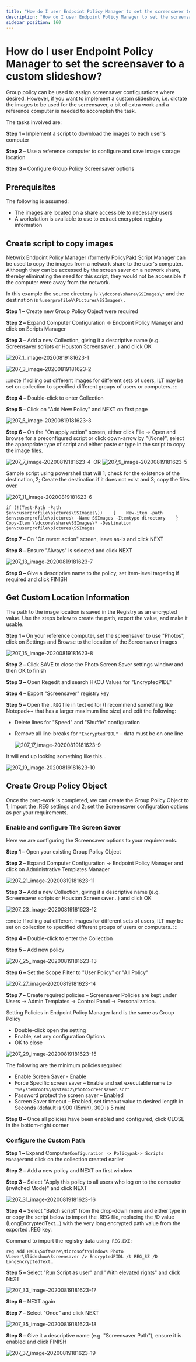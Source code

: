 ```yaml
---
title: "How do I user Endpoint Policy Manager to set the screensaver to a custom slideshow?"
description: "How do I user Endpoint Policy Manager to set the screensaver to a custom slideshow?"
sidebar_position: 160
---
```


# How do I user Endpoint Policy Manager to set the screensaver to a custom slideshow?

Group policy can be used to assign screensaver configurations where desired. However, if you want to
implement a custom slideshow, i.e. dictate the images to be used for the screensaver, a bit of extra
work and a reference computer is needed to accomplish the task.

The tasks involved are:

**Step 1 –** Implement a script to download the images to each user's computer

**Step 2 –** Use a reference computer to configure and save image storage location

**Step 3 –** Configure Group Policy Screensaver options

## Prerequisites

The following is assumed:

- The images are located on a share accessible to necessary users
- A workstation is available to use to extract encrypted registry information

## Create script to copy images

Netwrix Endpoint Policy Manager (formerly PolicyPak) Script Manager can be used to copy the images
from a network share to the user's computer. Although they can be accessed by the screen saver on a
network share, thereby eliminating the need for this script, they would not be accessible if the
computer were away from the network.

In this example the source directory is `\\dccore\share\SSImages\*` and the destination is
`%userprofile%\Pictures\SSImages\.`

**Step 1 –** Create new Group Policy Object were required

**Step 2 –** Expand Computer Configuration -> Endpoint Policy Manager and click on Scripts Manager

**Step 3 –** Add a new Collection, giving it a descriptive name (e.g. Screensaver scripts or Houston
Screensaver…) and click OK

![207_1_image-20200819181623-1](/images/endpointpolicymanager/scriptstriggers/207_1_image-20200819181623-1.webp)

![207_3_image-20200819181623-2](/images/endpointpolicymanager/scriptstriggers/207_3_image-20200819181623-2.webp)

:::note
If rolling out different images for different sets of users, ILT may be set on collection
to specified different groups of users or computers.
:::


**Step 4 –** Double-click to enter Collection

**Step 5 –** Click on "Add New Policy" and NEXT on first page

![207_5_image-20200819181623-3](/images/endpointpolicymanager/scriptstriggers/207_5_image-20200819181623-3.webp)

**Step 6 –** On the "On apply action" screen, either click File -> Open and browse for a
preconfigured script or click down-arrow by "(None)", select the appropriate type of script and
either paste or type in the script to copy the image files.

![207_7_image-20200819181623-4](/images/endpointpolicymanager/scriptstriggers/207_7_image-20200819181623-4.webp) 
OR
![207_9_image-20200819181623-5](/images/endpointpolicymanager/scriptstriggers/207_9_image-20200819181623-5.webp)

Sample script using powershell that will 1; check for the existence of the destination, 2; Create
the destination if it does not exist and 3; copy the files over.

![207_11_image-20200819181623-6](/images/endpointpolicymanager/scriptstriggers/207_11_image-20200819181623-6.webp)

```
if (!(Test-Path -Path $env:userprofile\pictures\SSImages\))    {    New-item -path $env:userprofile\pictures\ -Name SSImages -Itemtype directory    }    
Copy-Item \\dccore\share\SSImages\* -Destination $env:userprofile\pictures\SSImages
```

**Step 7 –** On "On revert action" screen, leave as-is and click NEXT

**Step 8 –** Ensure "Always" is selected and click NEXT

![207_13_image-20200819181623-7](/images/endpointpolicymanager/scriptstriggers/207_13_image-20200819181623-7.webp)

**Step 9 –** Give a descriptive name to the policy, set item-level targeting if required and click
FINISH

## Get Custom Location Information

The path to the image location is saved in the Registry as an encrypted value. Use the steps below
to create the path, export the value, and make it usable.

**Step 1 –** On your reference computer, set the screensaver to use "Photos", click on Settings and
Browse to the location of the Screensaver images

![207_15_image-20200819181623-8](/images/endpointpolicymanager/scriptstriggers/207_15_image-20200819181623-8.webp)

**Step 2 –** Click SAVE to close the Photo Screen Saver settings window and then OK to finish

**Step 3 –** Open Regedit and search HKCU Values for "EncryptedPIDL"

**Step 4 –** Export "Screensaver" registry key

**Step 5 –** Open the `.REG` file in text editor (I recommend something like Notepad++ that has a
larger maximum line size) and edit the following:

- Delete lines for "Speed" and "Shuffle" configuration
- Remove all line-breaks for `"EncryptedPIDL"` – data must be on one line

  ![207_17_image-20200819181623-9](/images/endpointpolicymanager/scriptstriggers/207_17_image-20200819181623-9.webp)

It will end up looking something like this…

![207_19_image-20200819181623-10](/images/endpointpolicymanager/scriptstriggers/207_19_image-20200819181623-10.webp)

## Create Group Policy Object

Once the prep-work is completed, we can create the Group Policy Object to 1; Import the .REG
settings and 2; set the Screensaver configuration options as per your requirements.

### Enable and configure The Screen Saver

Here we are configuring the Screensaver options to your requirements.

**Step 1 –** Open your existing Group Policy Object

**Step 2 –** Expand Computer Configuration -> Endpoint Policy Manager and click on Administrative
Templates Manager

![207_21_image-20200819181623-11](/images/endpointpolicymanager/scriptstriggers/207_21_image-20200819181623-11.webp)

**Step 3 –** Add a new Collection, giving it a descriptive name (e.g. Screensaver scripts or Houston
Screensaver…) and click OK

![207_23_image-20200819181623-12](/images/endpointpolicymanager/scriptstriggers/207_23_image-20200819181623-12.webp)

:::note
If rolling out different images for different sets of users, ILT may be set on collection
to specified different groups of users or computers.
:::


**Step 4 –** Double-click to enter the Collection

**Step 5 –** Add new policy

![207_25_image-20200819181623-13](/images/endpointpolicymanager/scriptstriggers/207_25_image-20200819181623-13.webp)

**Step 6 –** Set the Scope Filter to "User Policy" or "All Policy"

![207_27_image-20200819181623-14](/images/endpointpolicymanager/scriptstriggers/207_27_image-20200819181623-14.webp)

**Step 7 –** Create required policies – Screensaver Policies are kept under Users -> Admin Templates
-> Control Panel -> Personalization.

Setting Policies in Endpoint Policy Manager land is the same as Group Policy

- Double-click open the setting
- Enable, set any configuration Options
- OK to close

![207_29_image-20200819181623-15](/images/endpointpolicymanager/scriptstriggers/207_29_image-20200819181623-15.webp)

The following are the minimum policies required

- Enable Screen Saver - Enable
- Force Specific screen saver – Enable and set executable name to
  `"%systemroot%\system32\PhotoScreensaver.scr"`
- Password protect the screen saver – Enabled
- Screen Saver timeout – Enabled, set timeout value to desired length in Seconds (default is 900
  (15min), 300 is 5 min)

**Step 8 –** Once all policies have been enabled and configured, click CLOSE in the bottom-right
corner

### Configure the Custom Path

**Step 1 –** Expand Computer`Configuration -> Policypak-> Scripts Manager`and click on the
collection created earlier

**Step 2 –** Add a new policy and NEXT on first window

**Step 3 –** Select "Apply this policy to all users who log on to the computer (switched Mode)" and
click NEXT

![207_31_image-20200819181623-16](/images/endpointpolicymanager/scriptstriggers/207_31_image-20200819181623-16.webp)

**Step 4 –** Select "Batch script" from the drop-down menu and either type in or copy the script
below to import the .REG file, replacing the /D value (LongEncryptedText…) with the very long
encrypted path value from the exported .REG key.

Command to import the registry data using` REG.EXE`:

```
reg add HKCU\Software\Microsoft\Windows Photo Viewer\Slideshow\Screensaver /v EncryptedPIDL /t REG_SZ /D LongEncryptedText…
```

**Step 5 –** Select "Run Script as user" and "With elevated rights" and click NEXT

![207_33_image-20200819181623-17](/images/endpointpolicymanager/scriptstriggers/207_33_image-20200819181623-17.webp)

**Step 6 –** NEXT again

**Step 7 –** Select "Once" and click NEXT

![207_35_image-20200819181623-18](/images/endpointpolicymanager/scriptstriggers/207_35_image-20200819181623-18.webp)

**Step 8 –** Give it a descriptive name (e.g. "Screensaver Path"), ensure it is enabled and click
FINISH

![207_37_image-20200819181623-19](/images/endpointpolicymanager/scriptstriggers/207_37_image-20200819181623-19.webp)
